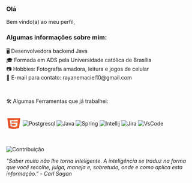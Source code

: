 
<!--
**Rayane420/Rayane420** is a ✨ _special_ ✨ repository because its `README.md` (this file) appears on your GitHub profile. -->
<!--
![gif da capa](https://github.com/Rayane420/Rayane420/blob/main/Capa%20neon2.gif)
-->
### Olá
Bem vindo(a) ao meu perfil,

### Algumas informações sobre mim: 
</p>
🖥️ Desenvolvedora backend Java <Br>
🎓 Formada em ADS pela Universidade católica de Brasília <Br>
📷 Hobbies: Fotografia amadora, leitura e jogos de celular <br>
💌 E-mail para contato: rayanemaciel10@gmail.com
</p>

<br/>
<p align="left">
  🛠️ Algumas Ferramentas que já trabalhei:
<div style="display: inline_block"><br>
  <img align="center" alt="HTML" height="30" width="40" src="https://raw.githubusercontent.com/devicons/devicon/master/icons/html5/html5-original.svg">
  <img align="center" alt="Postgresql" height="30" width="40" src="https://cdn.jsdelivr.net/gh/devicons/devicon/icons/postgresql/postgresql-original.svg">
  <img align="center" alt="Java" height="30" width="40" src="https://cdn.jsdelivr.net/gh/devicons/devicon/icons/java/java-original-wordmark.svg">
  <img align="center" alt="Spring" height="30" width="40" src="https://cdn.jsdelivr.net/gh/devicons/devicon/icons/spring/spring-original-wordmark.svg">
  <img align="center" alt="Intellij" height="30" width="40" src="https://cdn.jsdelivr.net/gh/devicons/devicon/icons/intellij/intellij-plain-wordmark.svg">
  <img align="center" alt="Jira" height="30" width="40" src="https://cdn.jsdelivr.net/gh/devicons/devicon/icons/jira/jira-plain-wordmark.svg">
  <img align="center" alt="VsCode" height="30" width="40" src="https://cdn.jsdelivr.net/gh/devicons/devicon/icons/vscode/vscode-original-wordmark.svg">
   
</div>

</p>



<br/>

<!--
<h3 align="center">
<img  src="https://github-readme-stats.vercel.app/api?username=rayane420&show_icons=true&theme=tokyonight" alt="rayane420" />
</h3>

-->
![Contribuição](https://github-readme-activity-graph.cyclic.app/graph?username=rayane420&theme=react-dark&hide_border=true&area=true)




<!--<i> Talk is Cheap, Show Me The Code! <i>-->
  
<i>"Saber muito não lhe torna inteligente. A inteligência se traduz na forma que você recolhe, julga, maneja e, sobretudo, onde e como aplica esta informação." - Carl Sagan<i>

<!--

<br/>
<h3 align="center">
<img src="https://github-readme-stats.vercel.app/api/top-langs?username=rayane420&show_icons=true&locale=en&layout=compact&theme=default" alt="rayane420" />
</h3>

 


<br/>



[![Linkedin Badge](https://img.shields.io/badge/-Rayane%20Maciel-6633cc?style=radical-square&logo=Linkedin&logoColor=white&link=https://www.linkedin.com/in/rayane-maciel/)](https://www.linkedin.com/in/rayane-maciel/) 
[![Gmail Badge](https://img.shields.io/badge/-rayanemaciel10@gmail.com-6633cc?style=flat-square&logo=Gmail&logoColor=white&link=mailto:rayanemaciel10@gmail.com)](mailto:rayanemaciel10@gmail.com)
-->
